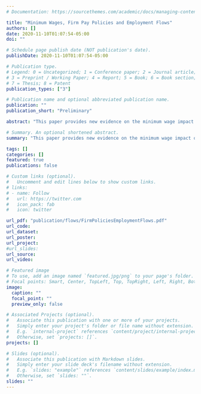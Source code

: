 ```yaml
---
# Documentation: https://sourcethemes.com/academic/docs/managing-content/

title: "Minimum Wages, Firm Pay Policies and Employment Flows"
authors: []
date: 2020-11-10T01:07:54-05:00
doi: ""

# Schedule page publish date (NOT publication's date).
publishDate: 2020-11-10T01:07:54-05:00

# Publication type.
# Legend: 0 = Uncategorized; 1 = Conference paper; 2 = Journal article;
# 3 = Preprint / Working Paper; 4 = Report; 5 = Book; 6 = Book section;
# 7 = Thesis; 8 = Patent
publication_types: ["3"]

# Publication name and optional abbreviated publication name.
publication: ""
publication_short: "Preliminary"

abstract: "This paper provides new evidence on the minimum wage impact on employment flows, using Costa Rica's distinctive occupation-based setting. I use administrative data from 2006-2017 to estimate firm-level minimum wage exposure and compute dynamic responses to the policy. Results indicate that firms increase their pay premiums in compliance with the policy. However, higher minimum wages have a negative and lasting effect on hiring rates and induce a temporary increase in separation rates. Job-to-job separation rates, on the contrary, decline after a minimum wage increase. I propose a wage-posting model with endogenous job creation to rationalize the results."

# Summary. An optional shortened abstract.
summary: "This paper provides new evidence on the minimum wage impact on employment flows, using Costa Rica's distinctive occupation-based setting. I use administrative data from 2006-2017 to estimate firm-level minimum wage exposure and compute dynamic responses to the policy. Results indicate that firms increase their pay premiums in compliance with the policy. However, higher minimum wages have a negative and lasting effect on hiring rates and induce a temporary increase in separation rates. Job-to-job separation rates, on the contrary, decline after a minimum wage increase. I propose a wage-posting model with endogenous job creation to rationalize the results."

tags: []
categories: []
featured: true
publications: false

# Custom links (optional).
#   Uncomment and edit lines below to show custom links.
# links:
# - name: Follow
#   url: https://twitter.com
#   icon_pack: fab
#   icon: twitter

url_pdf: "publication/flows/FirmPoliciesEmploymentFlows.pdf"
url_code:
url_dataset:
url_poster:
url_project:
#url_slides:
url_source:
url_video:

# Featured image
# To use, add an image named `featured.jpg/png` to your page's folder.
# Focal points: Smart, Center, TopLeft, Top, TopRight, Left, Right, BottomLeft, Bottom, BottomRight.
image:
  caption: ""
  focal_point: ""
  preview_only: false

# Associated Projects (optional).
#   Associate this publication with one or more of your projects.
#   Simply enter your project's folder or file name without extension.
#   E.g. `internal-project` references `content/project/internal-project/index.md`.
#   Otherwise, set `projects: []`.
projects: []

# Slides (optional).
#   Associate this publication with Markdown slides.
#   Simply enter your slide deck's filename without extension.
#   E.g. `slides: "example"` references `content/slides/example/index.md`.
#   Otherwise, set `slides: ""`.
slides: ""
---
```

